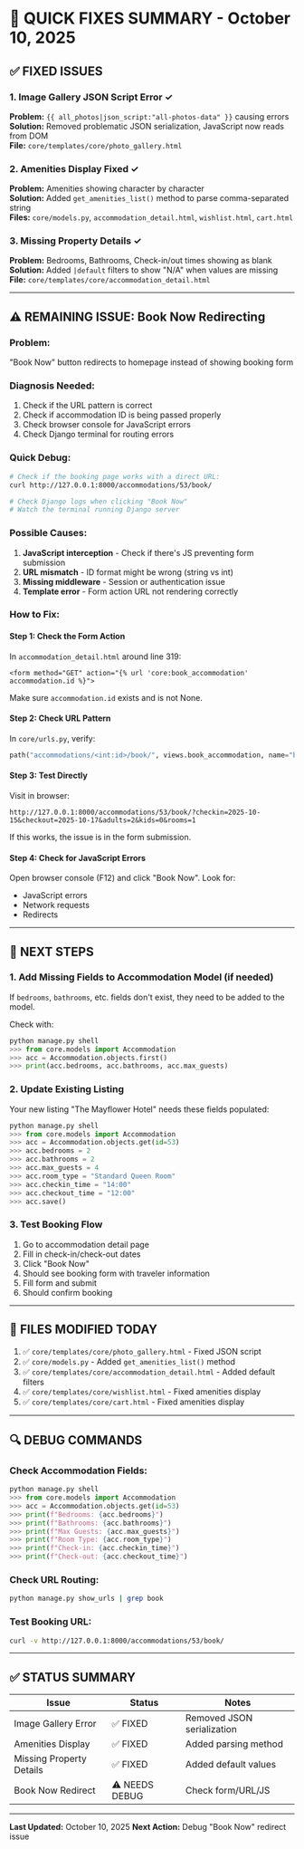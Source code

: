 # 🔧 QUICK FIXES SUMMARY - October 10, 2025

## ✅ FIXED ISSUES

### 1. Image Gallery JSON Script Error ✓

**Problem:** `{{ all_photos|json_script:"all-photos-data" }}` causing errors  
**Solution:** Removed problematic JSON serialization, JavaScript now reads from DOM  
**File:** `core/templates/core/photo_gallery.html`

### 2. Amenities Display Fixed ✓

**Problem:** Amenities showing character by character  
**Solution:** Added `get_amenities_list()` method to parse comma-separated string  
**Files:** `core/models.py`, `accommodation_detail.html`, `wishlist.html`, `cart.html`

### 3. Missing Property Details ✓

**Problem:** Bedrooms, Bathrooms, Check-in/out times showing as blank  
**Solution:** Added `|default` filters to show "N/A" when values are missing  
**File:** `core/templates/core/accommodation_detail.html`

---

## ⚠️ REMAINING ISSUE: Book Now Redirecting

### Problem:

"Book Now" button redirects to homepage instead of showing booking form

### Diagnosis Needed:

1. Check if the URL pattern is correct
2. Check if accommodation ID is being passed properly
3. Check browser console for JavaScript errors
4. Check Django terminal for routing errors

### Quick Debug:

```bash
# Check if the booking page works with a direct URL:
curl http://127.0.0.1:8000/accommodations/53/book/

# Check Django logs when clicking "Book Now"
# Watch the terminal running Django server
```

### Possible Causes:

1. **JavaScript interception** - Check if there's JS preventing form submission
2. **URL mismatch** - ID format might be wrong (string vs int)
3. **Missing middleware** - Session or authentication issue
4. **Template error** - Form action URL not rendering correctly

### How to Fix:

#### Step 1: Check the Form Action

In `accommodation_detail.html` around line 319:

```django
<form method="GET" action="{% url 'core:book_accommodation' accommodation.id %}">
```

Make sure `accommodation.id` exists and is not None.

#### Step 2: Check URL Pattern

In `core/urls.py`, verify:

```python
path("accommodations/<int:id>/book/", views.book_accommodation, name="book_accommodation"),
```

#### Step 3: Test Directly

Visit in browser:

```
http://127.0.0.1:8000/accommodations/53/book/?checkin=2025-10-15&checkout=2025-10-17&adults=2&kids=0&rooms=1
```

If this works, the issue is in the form submission.

#### Step 4: Check for JavaScript Errors

Open browser console (F12) and click "Book Now". Look for:

- JavaScript errors
- Network requests
- Redirects

---

## 🎯 NEXT STEPS

### 1. Add Missing Fields to Accommodation Model (if needed)

If `bedrooms`, `bathrooms`, etc. fields don't exist, they need to be added to the model.

Check with:

```python
python manage.py shell
>>> from core.models import Accommodation
>>> acc = Accommodation.objects.first()
>>> print(acc.bedrooms, acc.bathrooms, acc.max_guests)
```

### 2. Update Existing Listing

Your new listing "The Mayflower Hotel" needs these fields populated:

```python
python manage.py shell
>>> from core.models import Accommodation
>>> acc = Accommodation.objects.get(id=53)
>>> acc.bedrooms = 2
>>> acc.bathrooms = 2
>>> acc.max_guests = 4
>>> acc.room_type = "Standard Queen Room"
>>> acc.checkin_time = "14:00"
>>> acc.checkout_time = "12:00"
>>> acc.save()
```

### 3. Test Booking Flow

1. Go to accommodation detail page
2. Fill in check-in/check-out dates
3. Click "Book Now"
4. Should see booking form with traveler information
5. Fill form and submit
6. Should confirm booking

---

## 📝 FILES MODIFIED TODAY

1. ✅ `core/templates/core/photo_gallery.html` - Fixed JSON script
2. ✅ `core/models.py` - Added `get_amenities_list()` method
3. ✅ `core/templates/core/accommodation_detail.html` - Added default filters
4. ✅ `core/templates/core/wishlist.html` - Fixed amenities display
5. ✅ `core/templates/core/cart.html` - Fixed amenities display

---

## 🔍 DEBUG COMMANDS

### Check Accommodation Fields:

```python
python manage.py shell
>>> from core.models import Accommodation
>>> acc = Accommodation.objects.get(id=53)
>>> print(f"Bedrooms: {acc.bedrooms}")
>>> print(f"Bathrooms: {acc.bathrooms}")
>>> print(f"Max Guests: {acc.max_guests}")
>>> print(f"Room Type: {acc.room_type}")
>>> print(f"Check-in: {acc.checkin_time}")
>>> print(f"Check-out: {acc.checkout_time}")
```

### Check URL Routing:

```bash
python manage.py show_urls | grep book
```

### Test Booking URL:

```bash
curl -v http://127.0.0.1:8000/accommodations/53/book/
```

---

## ✅ STATUS SUMMARY

| Issue                    | Status         | Notes                      |
| ------------------------ | -------------- | -------------------------- |
| Image Gallery Error      | ✅ FIXED       | Removed JSON serialization |
| Amenities Display        | ✅ FIXED       | Added parsing method       |
| Missing Property Details | ✅ FIXED       | Added default values       |
| Book Now Redirect        | ⚠️ NEEDS DEBUG | Check form/URL/JS          |

---

**Last Updated:** October 10, 2025
**Next Action:** Debug "Book Now" redirect issue
